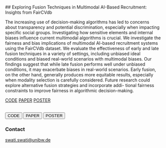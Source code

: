 <br>
## Exploring Fusion Techniques in Multimodal AI-Based Recruitment: Insights from FairCVdb

The increasing use of decision-making algorithms has led to concerns about transparency and potential
discrimination, especially when impacting specific social groups. Investigating how sensitive elements
and internal biases influence current multimodal algorithms is crucial. We investigate the fairness and
bias implications of multimodal AI-based recruitment systems using the FairCVdb dataset. We evaluate
the effectiveness of early and late fusion techniques in a variety of settings, including unbiased ideal
conditions and biased real-world scenarios with multimodal biases. Our findings suggest that while late
fusion performs well under unbiased conditions, it may exacerbate biases in real-world scenarios. Early
fusion, on the other hand, generally produces more equitable results, especially when modality selection
is carefully considered. Future research could explore alternative fusion strategies and incorporate addi-
tional fairness constraints to improve fairness in algorithmic decision-making. 

[CODE](https://github.com/Swati17293/Multimodal-AI-Based-Recruitment-FairCVdb) 
[PAPER](https://github.com/Swati17293/Multimodal-AI-Based-Recruitment-FairCVdb/blob/main/Paper.pdf) 
[POSTER](https://github.com/Swati17293/Multimodal-AI-Based-Recruitment-FairCVdb/blob/main/Poster.pdf)


<br/>
<a href="https://github.com/Swati17293/Multimodal-AI-Based-Recruitment-FairCVdb"><button type="button">CODE</button></a>
<a href="./assets/img/Paper.pdf"><button type="button">PAPER</button></a>
<a href="./assets/img/Poster.pdf"><button type="button">POSTER</button></a>




### Contact
[swati.swati@unibw.de](mailto:swati.swati@unibw.de) 
